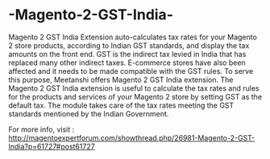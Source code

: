 # -Magento-2-GST-India-
Magento 2 GST India Extension auto-calculates tax rates for your Magento 2 store products, according to Indian GST standards, and display the tax amounts on the front end.  GST is the indirect tax levied in India that has replaced many other indirect taxes. E-commerce stores have also been affected and it needs to be made compatible with the GST rules. To serve this purpose, Meetanshi offers Magento 2 GST India extension.  The Magento 2 GST India extension is useful to calculate the tax rates and rules for the products and services of your Magento 2 store by setting GST as the default tax. The module takes care of the tax rates meeting the GST standards mentioned by the Indian Government.

For more info, visit : http://magentoexpertforum.com/showthread.php/26981-Magento-2-GST-India?p=61727#post61727
